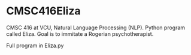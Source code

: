 # CMSC416Eliza
CMSC 416 at VCU, Natural Language Processing (NLP). Python program called Eliza. Goal is to immitate a Rogerian psychotherapist.

Full program in Eliza.py
